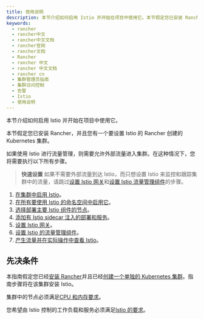 ```yaml
---
title: 使用说明
description: 本节介绍如何启用 Istio 并开始在项目中使用它。本节假定您已安装 Rancher，并且您有一个要设置 Istio 的 Rancher 创建的 Kubernetes 集群。如果使用 Istio 进行流量管理，则需要允许外部流量进入集群。在这种情况下，您将需要执行以下所有步骤。
keywords:
  - rancher
  - rancher中文
  - rancher中文文档
  - rancher官网
  - rancher文档
  - Rancher
  - rancher 中文
  - rancher 中文文档
  - rancher cn
  - 集群管理员指南
  - 集群访问控制
  - 告警
  - Istio
  - 使用说明
---
```


本节介绍如何启用 Istio 并开始在项目中使用它。

本节假定您已安装 Rancher，并且您有一个要设置 Istio 的 Rancher 创建的 Kubernetes 集群。

如果使用 Istio 进行流量管理，则需要允许外部流量进入集群。在这种情况下，您将需要执行以下所有步骤。

> **快速设置** 如果不需要外部流量到达 Istio，而只想设置 Istio 来监控和跟踪集群中的流量，请跳过[设置 Istio 网关](/docs/rancher2.5/istio/2.3.x-2.4.x/setup/gateway/_index)和[设置 Istio 流量管理组件](/docs/rancher2.5/istio/2.3.x-2.4.x/setup/set-up-traffic-management/_index)的步骤。

1. [在集群中启用 Istio](/docs/rancher2.5/istio/2.5/configuration-reference/selectors-and-scrape/_index)。
1. [在所有要使用 Istio 的命名空间中启用它](/docs/rancher2.5/istio/2.3.x-2.4.x/setup/enable-istio-in-namespace/_index)。
1. [选择部署主要 Istio 组件的节点](/docs/rancher2.5/istio/2.3.x-2.4.x/setup/node-selectors/_index)。
1. [添加有 Istio sidecar 注入的部署和服务](/docs/rancher2.5/istio/2.3.x-2.4.x/setup/deploy-workloads/_index)。
1. [设置 Istio 网关](/docs/rancher2.5/istio/2.3.x-2.4.x/setup/gateway/_index)。
1. [设置 Istio 的流量管理组件](/docs/rancher2.5/istio/2.3.x-2.4.x/setup/set-up-traffic-management/_index)。
1. [产生流量并在实际操作中查看 Istio](/docs/rancher2.5/istio/2.3.x-2.4.x/setup/view-traffic/_index)。

## 先决条件

本指南假定您已经[安装 Rancher](/docs/rancher2.5/installation_new/_index)并且已经[创建一个单独的 Kubernetes 集群](/docs/rancher2.5/cluster-provisioning/_index)。指南步骤将在该集群安装 Istio。

集群中的节点必须满足[CPU 和内存要求](/docs/rancher2.5/istio/2.3.x-2.4.x/resources/_index)。

您希望由 Istio 控制的工作负载和服务必须满足[Istio 的要求](https://istio.io/docs/setup/additional-setup/requirements/)。
